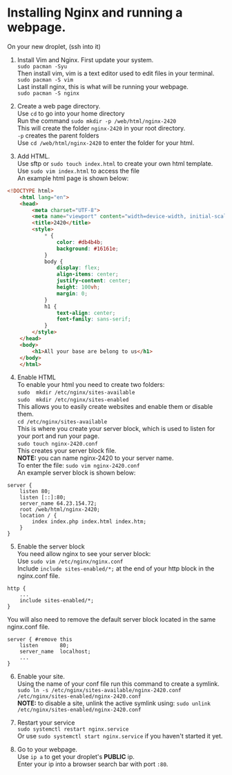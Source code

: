 # Installing Nginx and running a webpage.
On your new droplet, (ssh into it)
1. Install Vim and Nginx.
    First update your system.\
        `sudo pacman -Syu`\
    Then install vim, vim is a text editor used to edit files in your terminal.\
        `sudo pacman -S vim` \
    Last install nginx, this is what will be running your webpage.\
        `sudo pacman -S nginx`

2. Create a web page directory.\
    Use `cd` to go into your home directory\
    Run the command `sudo mkdir -p /web/html/nginx-2420`\
    This will create the folder `nginx-2420` in your root directory.\
    `-p` creates the parent folders\
    Use `cd /web/html/nginx-2420` to enter the folder for your html.

3. Add HTML.\
    Use sftp or `sudo touch index.html` to create your own html template.\
    Use `sudo vim index.html` to access the file\
    An example html page is shown below:
```html
<!DOCTYPE html>
    <html lang="en">
    <head>
        <meta charset="UTF-8">
        <meta name="viewport" content="width=device-width, initial-scale=1.0">
        <title>2420</title>
        <style>
            * {
                color: #db4b4b;
                background: #16161e;
            }
            body {
                display: flex;
                align-items: center;
                justify-content: center;
                height: 100vh;
                margin: 0;
            }
            h1 {
                text-align: center;
                font-family: sans-serif;
            }
        </style>
    </head>
    <body>
        <h1>All your base are belong to us</h1>
    </body>
    </html>
```

4. Enable HTML\
    To enable your html you need to create two folders:\
    `sudo  mkdir /etc/nginx/sites-available`\
    `sudo  mkdir /etc/nginx/sites-enabled`\
    This allows you to easily create websites and enable them or disable them.\
    `cd /etc/nginx/sites-available`\
    This is where you create your server block, which is used to listen for your port and run your page.\
    `sudo touch nginx-2420.conf` \
    This creates your server block file.\
    **NOTE:** you can name nginx-2420 to your server name.\
    To enter the file: `sudo vim nginx-2420.conf`\
    An example server block is shown below:

```nginx
server {
    listen 80;
    listen [::]:80;
    server_name 64.23.154.72;
    root /web/html/nginx-2420;
    location / {
        index index.php index.html index.htm;
    }
}
```

5. Enable the server block \
    You need allow nginx to see your server block:\
    Use `sudo vim /etc/nginx/nginx.conf`\
    Include `include sites-enabled/*;` at the end of your http block in the nginx.conf file.
```nginx
http {
    ...
    include sites-enabled/*;
}
```
You will also need to remove the default server block located in the same nginx.conf file.
```nginx
server { #remove this
    listen       80;
    server_name  localhost;
    ...
}
```
6. Enable your site.\
    Using the name of your conf file run this command to create a symlink.
    `sudo ln -s /etc/nginx/sites-available/nginx-2420.conf /etc/nginx/sites-enabled/nginx-2420.conf`\
    **NOTE:** to disable a site, unlink the active symlink using:
    `sudo unlink /etc/nginx/sites-enabled/nginx-2420.conf`


7. Restart your service\
    `sudo systemctl restart nginx.service`\
    Or use `sudo systemctl start nginx.service` if you haven't started it yet.

8. Go to your webpage.\
    Use `ip a` to get your droplet's **PUBLIC** ip.\
    Enter your ip into a browser search bar with port `:80`.



